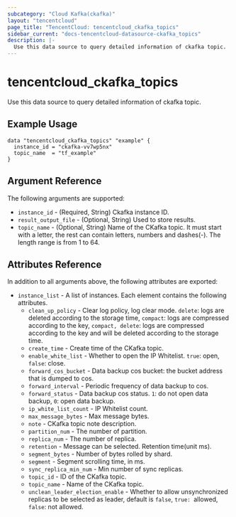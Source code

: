 ```yaml
---
subcategory: "Cloud Kafka(ckafka)"
layout: "tencentcloud"
page_title: "TencentCloud: tencentcloud_ckafka_topics"
sidebar_current: "docs-tencentcloud-datasource-ckafka_topics"
description: |-
  Use this data source to query detailed information of ckafka topic.
---
```


# tencentcloud_ckafka_topics

Use this data source to query detailed information of ckafka topic.

## Example Usage

```hcl
data "tencentcloud_ckafka_topics" "example" {
  instance_id = "ckafka-vv7wp5nx"
  topic_name  = "tf_example"
}
```

## Argument Reference

The following arguments are supported:

* `instance_id` - (Required, String) Ckafka instance ID.
* `result_output_file` - (Optional, String) Used to store results.
* `topic_name` - (Optional, String) Name of the CKafka topic. It must start with a letter, the rest can contain letters, numbers and dashes(-). The length range is from 1 to 64.

## Attributes Reference

In addition to all arguments above, the following attributes are exported:

* `instance_list` - A list of instances. Each element contains the following attributes.
  * `clean_up_policy` - Clear log policy, log clear mode. `delete`: logs are deleted according to the storage time, `compact`: logs are compressed according to the key, `compact, delete`: logs are compressed according to the key and will be deleted according to the storage time.
  * `create_time` - Create time of the CKafka topic.
  * `enable_white_list` - Whether to open the IP Whitelist. `true`: open, `false`: close.
  * `forward_cos_bucket` - Data backup cos bucket: the bucket address that is dumped to cos.
  * `forward_interval` - Periodic frequency of data backup to cos.
  * `forward_status` - Data backup cos status. `1`: do not open data backup, `0`: open data backup.
  * `ip_white_list_count` - IP Whitelist count.
  * `max_message_bytes` - Max message bytes.
  * `note` - CKafka topic note description.
  * `partition_num` - The number of partition.
  * `replica_num` - The number of replica.
  * `retention` - Message can be selected. Retention time(unit ms).
  * `segment_bytes` - Number of bytes rolled by shard.
  * `segment` - Segment scrolling time, in ms.
  * `sync_replica_min_num` - Min number of sync replicas.
  * `topic_id` - ID of the CKafka topic.
  * `topic_name` - Name of the CKafka topic.
  * `unclean_leader_election_enable` - Whether to allow unsynchronized replicas to be selected as leader, default is `false`, `true: `allowed, `false`: not allowed.


